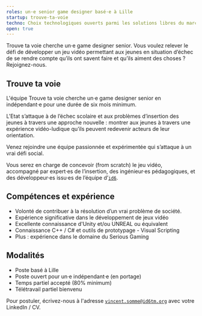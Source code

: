 ```yaml
---
roles: un·e senior game designer basé·e à Lille
startup: trouve-ta-voie
techno: Choix technologiques ouverts parmi les solutions libres du marché
open: true
---
```


Trouve ta voie cherche un·e game designer senior. Vous voulez relever le défi de développer un jeu vidéo permettant aux jeunes en situation d’échec de se rendre compte qu’ils ont savent faire et qu’ils aiment des choses ? Rejoignez-nous.

<!--more-->

## Trouve ta voie

L'équipe Trouve ta voie cherche un·e game designer senior en indépendant·e pour une durée de six mois minimum.

L'Etat s’attaque à de l’échec scolaire et aux problèmes d’insertion des jeunes à travers une approche nouvelle : montrer aux jeunes à travers une expérience vidéo-ludique qu’ils peuvent redevenir acteurs de leur orientation.

Venez rejoindre une équipe passionnée et expérimentée qui s’attaque à un vrai défi social.

Vous serez en charge de concevoir (from scratch) le jeu vidéo, accompagné par expert·es de l’insertion, des ingénieur·es pédagogiques, et des développeur·es issu·es de l’équipe d’[`id6`](http://id6tm.org/).

## Compétences et expérience

- Volonté de contribuer à la résolution d’un vrai problème de société.
- Expérience significative dans le développement de jeux vidéo
- Excellente connaissance d'Unity et/ou UNREAL ou équivalent
- Connaissance C++ / C# et outils de prototypage - Visual Scripting
- Plus : expérience dans le domaine du Serious Gaming

## Modalités

- Poste basé à Lille
- Poste ouvert pour un·e indépendant·e (en portage)
- Temps partiel accepté (80% minimum)
- Télétravail partiel bienvenu

Pour postuler, écrivez-nous à l'adresse [`vincent.somme@id6tm.org`](mailto:vincent.somme@id6tm.org) avec votre LinkedIn / CV.

